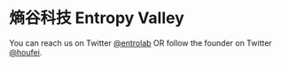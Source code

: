 # 熵谷科技 Entropy Valley

You can reach us on Twitter [@entrolab](https://x.com/entrolab/)
OR follow the founder on Twitter [@houfei](https://x.com/houfei/).
